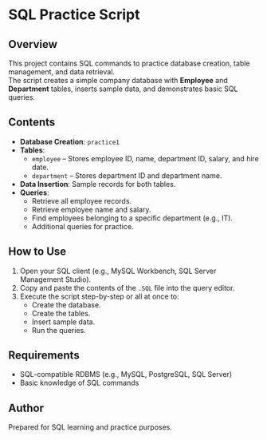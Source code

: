 # SQL Practice Script

## Overview
This project contains SQL commands to practice database creation, table management, and data retrieval.  
The script creates a simple company database with **Employee** and **Department** tables, inserts sample data, and demonstrates basic SQL queries.

## Contents
- **Database Creation**: `practice1`
- **Tables**:
  - `employee` – Stores employee ID, name, department ID, salary, and hire date.
  - `department` – Stores department ID and department name.
- **Data Insertion**: Sample records for both tables.
- **Queries**:
  - Retrieve all employee records.
  - Retrieve employee name and salary.
  - Find employees belonging to a specific department (e.g., IT).
  - Additional queries for practice.

## How to Use
1. Open your SQL client (e.g., MySQL Workbench, SQL Server Management Studio).
2. Copy and paste the contents of the `.SQL` file into the query editor.
3. Execute the script step-by-step or all at once to:
   - Create the database.
   - Create the tables.
   - Insert sample data.
   - Run the queries.

## Requirements
- SQL-compatible RDBMS (e.g., MySQL, PostgreSQL, SQL Server)
- Basic knowledge of SQL commands

## Author
Prepared for SQL learning and practice purposes.
